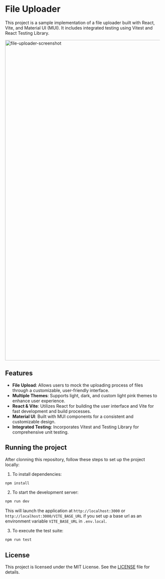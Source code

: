 # File Uploader 

This project is a sample implementation of a file uploader built with React, Vite, and Material UI (MUI). It includes integrated testing using Vitest and React Testing Library.

<img width="1044" alt="file-uploader-screenshot" src="https://github.com/user-attachments/assets/909e7d64-a09f-4a7f-93dd-9ac6fa618747" />

## Features
* **File Upload**: Allows users to mock the uploading process of files through a customizable, user-friendly interface.
* **Multiple Themes**: Supports light, dark, and custom light pink themes to enhance user experience.
* **React & Vite**: Utilizes React for building the user interface and Vite for fast development and build processes.
* **Material UI**: Built with MUI components for a consistent and customizable design.
* **Integrated Testing**: Incorporates Vitest and Testing Library for comprehensive unit testing.

## Running the project

After clonning this repository, follow these steps to set up the project locally:

1. To install dependencies:

```bash
npm install
```

2. To start the development server:

```bash
npm run dev
```

This will launch the application at `http://localhost:3000` or `http://localhost:3000/VITE_BASE_URL` if you set up a base url as an environment variable `VITE_BASE_URL` in `.env.local`.

3. To execute the test suite:

```bash
npm run test
```

## License

This project is licensed under the MIT License. See the [LICENSE](https://github.com/balpaula/file-uploader/blob/main/LICENSE) file for details.
